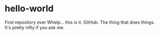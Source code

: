 # hello-world
First repository ever
Whelp... this is it. GitHub. The thing that does things. It's pretty nifty if you ask me.
